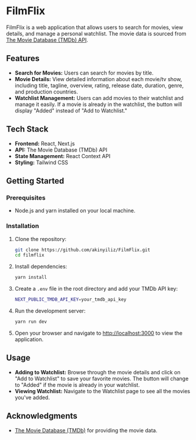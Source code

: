 # FilmFlix

FilmFlix is a web application that allows users to search for movies, view details, and manage a personal watchlist. The movie data is sourced from [The Movie Database (TMDb) API](https://www.themoviedb.org/documentation/api).

## Features

- **Search for Movies:** Users can search for movies by title.
- **Movie Details:** View detailed information about each movie/tv show, including title, tagline, overview, rating, release date, duration, genre, and production countries.
- **Watchlist Management:** Users can add movies to their watchlist and manage it easily. If a movie is already in the watchlist, the button will display "Added" instead of "Add to Watchlist."

## Tech Stack

- **Frontend:** React, Next.js
- **API:** The Movie Database (TMDb) API
- **State Management:** React Context API
- **Styling:** Tailwind CSS

## Getting Started

### Prerequisites

- Node.js and yarn installed on your local machine.

### Installation

1. Clone the repository:

   ```bash
   git clone https://github.com/akinyiliz/FilmFlix.git
   cd filmflix
   ```

2. Install dependencies:

   ```bash
   yarn install
   ```

3. Create a `.env` file in the root directory and add your TMDb API key:

   ```bash
   NEXT_PUBLIC_TMDB_API_KEY=your_tmdb_api_key
   ```

4. Run the development server:

   ```bash
   yarn run dev
   ```

5. Open your browser and navigate to [http://localhost:3000](http://localhost:3000) to view the application.

## Usage

- **Adding to Watchlist:** Browse through the movie details and click on "Add to Watchlist" to save your favorite movies. The button will change to "Added" if the movie is already in your watchlist.
- **Viewing Watchlist:** Navigate to the Watchlist page to see all the movies you've added.

## Acknowledgments

- [The Movie Database (TMDb)](https://www.themoviedb.org/) for providing the movie data.
